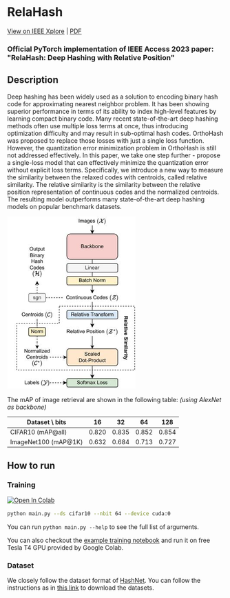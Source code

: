 # RelaHash

[View on IEEE Xplore](https://ieeexplore.ieee.org/document/10076458) | [PDF](https://ieeexplore.ieee.org/stamp/stamp.jsp?tp=&arnumber=10076458)

### Official PyTorch implementation of IEEE Access 2023 paper: "RelaHash: Deep Hashing with Relative Position"

## Description

Deep hashing has been widely used as a solution to encoding binary hash code for approximating nearest neighbor problem. It has been showing superior performance in terms of its ability to index high-level features by learning compact binary code. Many recent state-of-the-art deep hashing methods often use multiple loss terms at once, thus introducing optimization difficulty and may result in sub-optimal hash codes. OrthoHash was proposed to replace those losses with just a single loss function.  However, the quantization error minimization problem in OrthoHash is still not addressed effectively. In this paper, we take one step further - propose a single-loss model that can effectively minimize the quantization error without explicit loss terms. Specifically, we introduce a new way to measure the similarity between the relaxed codes with centroids, called relative similarity. The relative similarity is the similarity between the relative position representation of continuous codes and the normalized centroids. The resulting model outperforms many state-of-the-art deep hashing models on popular benchmark datasets.

![Overview of RelaHash Architecture](./Overview_of_RelaHash_architecture.jpg)

The mAP of image retrieval are shown in the following table: _(using AlexNet as backbone)_

| Dataset \ bits       	| 16    	| 32    	| 64    	| 128   	|
|----------------------	|-------	|-------	|-------	|-------	|
| CIFAR10 (mAP@all)    	| 0.820 	| 0.835 	| 0.852 	| 0.854 	|
| ImageNet100 (mAP@1K) 	| 0.632 	| 0.684 	| 0.713 	| 0.727 	|

## How to run

### Training

<a target="_blank" href="https://colab.research.google.com/github/thaiminhpv/RelaHash/blob/master/training_example_colab.ipynb">
  <img src="https://colab.research.google.com/assets/colab-badge.svg" alt="Open In Colab"/>
</a>

```bash
python main.py --ds cifar10 --nbit 64 --device cuda:0 
```

You can run `python main.py --help` to see the full list of arguments.

You can also checkout the [example training notebook](./training_example_colab.ipynb) and run it on free Tesla T4 GPU provided by Google Colab.

### Dataset

We closely follow the dataset format of [HashNet](https://github.com/thuml/HashNet). You can follow the instructions as in [this link](https://github.com/swuxyj/DeepHash-pytorch) to download the datasets.
